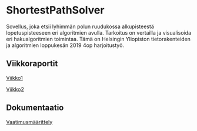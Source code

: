 # ShortestPathSolver

Sovellus, joka etsii lyhimmän polun ruudukossa alkupisteestä lopetuspisteeseen eri algoritmien avulla.
Tarkoitus on vertailla ja visualisoida eri hakualgoritmien toimintaa.
Tämä on Helsingin Yliopiston tietorakenteiden ja algoritmien loppukesän 2019 4op harjoitustyö.


## Viikkoraportit

[Viikko1](https://github.com/hartzka/ShortestPathSolver/blob/master/dokumentaatio/viikkoraportti1.md)

[Viikko2](https://github.com/hartzka/ShortestPathSolver/blob/master/dokumentaatio/viikkoraportti2.md)


## Dokumentaatio
[Vaatimusmäärittely](https://github.com/hartzka/ShortestPathSolver/blob/master/dokumentaatio/vaatimusmaarittely.md)

